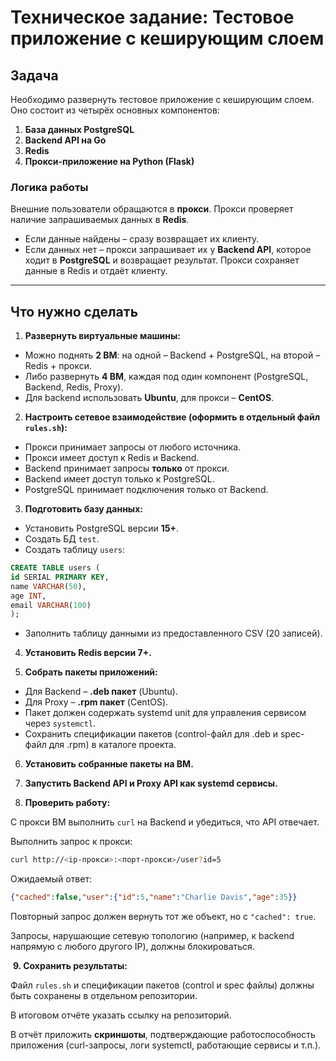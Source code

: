 # Техническое задание: Тестовое приложение с кеширующим слоем

## Задача

Необходимо развернуть тестовое приложение с кеширующим слоем. Оно состоит из четырёх основных компонентов:

1.  **База данных PostgreSQL**
2.  **Backend API на Go**
3.  **Redis**
4.  **Прокси-приложение на Python (Flask)**

### Логика работы

Внешние пользователи обращаются в **прокси**. Прокси проверяет наличие запрашиваемых данных в **Redis**.

- Если данные найдены – сразу возвращает их клиенту.
- Если данных нет – прокси запрашивает их у **Backend API**, которое ходит в **PostgreSQL** и возвращает результат. Прокси сохраняет данные в Redis и отдаёт клиенту.

* * *

## Что нужно сделать

1.  **Развернуть виртуальные машины:**

- Можно поднять **2 ВМ**: на одной – Backend + PostgreSQL, на второй – Redis + прокси.
- Либо развернуть **4 ВМ**, каждая под один компонент (PostgreSQL, Backend, Redis, Proxy).
- Для backend использовать **Ubuntu**, для прокси – **CentOS**.

2.  **Настроить сетевое взаимодействие (оформить в отдельный файл `rules.sh`):**

- Прокси принимает запросы от любого источника.
- Прокси имеет доступ к Redis и Backend.
- Backend принимает запросы **только** от прокси.
- Backend имеет доступ только к PostgreSQL.
- PostgreSQL принимает подключения только от Backend.

3.  **Подготовить базу данных:**

- Установить PostgreSQL версии **15+**.
- Создать БД `test`.
- Создать таблицу `users`:

```sql
CREATE TABLE users (
id SERIAL PRIMARY KEY,
name VARCHAR(50),
age INT,
email VARCHAR(100)
);
```

- Заполнить таблицу данными из предоставленного CSV (20 записей).

4.  **Установить Redis версии 7+.**
    
5.  **Собрать пакеты приложений:**
    

- Для Backend – **.deb пакет** (Ubuntu).
- Для Proxy – **.rpm пакет** (CentOS).
- Пакет должен содержать systemd unit для управления сервисом через `systemctl`.
- Сохранить спецификации пакетов (control-файл для .deb и spec-файл для .rpm) в каталоге проекта.

6.  **Установить собранные пакеты на ВМ.**
    
7.  **Запустить Backend API и Proxy API как systemd сервисы.**
    
8.  **Проверить работу:**
    

С прокси ВМ выполнить `curl` на Backend и убедиться, что API отвечает.

Выполнить запрос к прокси:

```bash
curl http://<ip-прокси>:<порт-прокси>/user?id=5
```

Ожидаемый ответ:

```json
{"cached":false,"user":{"id":5,"name":"Charlie Davis","age":35}}
```

Повторный запрос должен вернуть тот же объект, но с `"cached": true`.

Запросы, нарушающие сетевую топологию (например, к backend напрямую с любого другого IP), должны блокироваться.

&nbsp;**9\. Сохранить результаты:**

Файл `rules.sh` и спецификации пакетов (control и spec файлы) должны быть сохранены в отдельном репозитории.

В итоговом отчёте указать ссылку на репозиторий.

В отчёт приложить **скриншоты**, подтверждающие работоспособность приложения (curl-запросы, логи systemctl, работающие сервисы и т.п.).